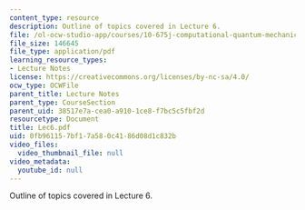 ```yaml
---
content_type: resource
description: Outline of topics covered in Lecture 6.
file: /ol-ocw-studio-app/courses/10-675j-computational-quantum-mechanics-of-molecular-and-extended-systems-fall-2004/0fb961157bf17a580c4186d08d1c832b_Lec6.pdf
file_size: 146645
file_type: application/pdf
learning_resource_types:
- Lecture Notes
license: https://creativecommons.org/licenses/by-nc-sa/4.0/
ocw_type: OCWFile
parent_title: Lecture Notes
parent_type: CourseSection
parent_uid: 38517e7a-cea0-a910-1ce8-f7bc5c5fbf2d
resourcetype: Document
title: Lec6.pdf
uid: 0fb96115-7bf1-7a58-0c41-86d08d1c832b
video_files:
  video_thumbnail_file: null
video_metadata:
  youtube_id: null
---
```

Outline of topics covered in Lecture 6.